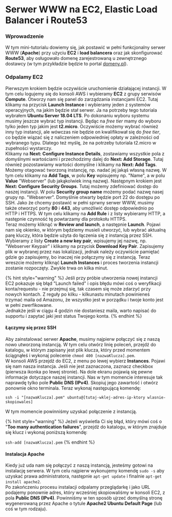 # Serwer WWW na EC2, Elastic Load Balancer i Route53

### Wprowadzenie

W tym mini-tutorialu dowiemy się, jak postawić w pełni funkcjonalny serwer WWW \(**Apache**\) przy użyciu **EC2** i **load balancera** oraz jak skonfigurować **Route53**, aby osługowało domenę zarejestrowaną u zewnętrznego dostawcy \(w tym przykładzie będzie to portal [domeny.pl](https://domeny.pl)\).

### Odpalamy EC2

Pierwszym krokiem będzie oczywiście uruchomienie działającej instancji. W tym celu logujemy się do konsoli AWS i wybieramy **EC2** z grupy serwisów **Compute**. Otworzy nam się panel do zarządzania instancjami EC2. Tutaj klikamy na przycisk **Launch Instance** i wybieramy jeden z systemów operacyjnych, na jakim będzie stał serwer. Ja na potrzeby tego tutoriala wybrałem **Ubuntu Server 18.04 LTS**. Po dokonaniu wyboru systemu musimy jeszcze wybrać typ instancji. Będąc na _free tier_ mamy do wyboru tylko jeden typ jakim jest **t2.micro**. Oczywiście możemy wybrać również inny typ instancji, ale wówczas nie będzie on kwalifikował się do _free tier_, co będzie wiązać się z naliczeniem odpowiedniej opłaty w zależności od wybranego typu. Dlatego też myślę, że na potrzeby tutoriala t2.micro w zupełności wystarczy.  
Klikamy na **Next: Configure Instance Details**, zostawiamy wszystkie pola z domyślnymi wartościami i przechodzimy dalej do **Next: Add Storage**. Tutaj również pozostawiamy wartości domyślne i klikamy na **Next: Add Tags**. Możemy otagować tworzoną instancję, np. nadać jej jakąś własną nazwę. W tym celu klikamy na **Add Tags**, w polu **Key** wpisujemy np. "Name", a w polu **Value** "Webserver" \(lub jakąkolwiek inną nazwę\). Następnym krokiem jest **Next: Configure Security Groups**. Tutaj możemy zdefiniować dostęp do naszej instancji. W polu **Security group name** możemy podać nazwę nasej grupy np. "Webserver". Domyślnie otwarty będzie port 22 do dostępu po SSH. Jako że chcemy postawić w pełni sprwny serwer WWW, musimy także otworzyć porty **80** i **443**, aby umożliwić dostęp odpowiednio po HTTP i HTTPS. W tym celu klikamy na **Add Rule** i z listy wybieramy HTTP, a następnie czynność tę powtarzamy dla protokołu HTTPS.  
Teraz możemy kliknąć w **Review and launch**, a następnie **Launch**. Pojawi nam się okienko, w którym będziemy musieli utworzyć, lub wybrać aktualną parę kluczy, która będzie użyta do łączenia się z instancją przez SSH. Wybieramy z listy **Create a new key pair**, wpisujemy jej nazwę, np. "Webserver Keypair" i klikamy na przycisk **Download Key Pair**. Zapisujemy plik w wybranej przez nas lokalizacji, jednak należy oczywiście pamiętać gdzie go zapisujemy, bo inaczej nie połączymy się z instancją. Teraz wreszcie możemy kliknąć **Launch Instances** i proces tworzenia instancji zostanie rozpoczęty. Zwykle trwa on kilka minut.

{% hint style="warning" %}
Jeśli przy próbie utworzenia nowej instancji EC2 pokazuje się błąd "Launch failed" i opis błędu mówi coś o weryfikacji konta/requestu - nie przejmuj się, tak czasem się może zdarzyć przy nowych kontach. Z reguły po kilku - kilkunastu minutach powinieneś trzymać maila od Amazonu, że wszystko jest w porządku i twoje konto jest w pełni zwerfikowane.  
Jednakże jeśli w ciągu 4 godzin nie dostaniesz maila, warto napisać do supportu i zapytać jaki jest status Twojego konta.
{% endhint %}

#### Łączymy się przez SSH

Aby zainstalować serwer **Apache**, musimy najpierw połączyć się z naszą nowo utworzoną instancją. W tym celu otwórz linię poleceń, przejdź do katalogu, w którym zapisany jest plik klucza, który przed momentem ściągnąłeś i wykonaj polecenie `chmod 400 [nazwaKlucza].pem`.  
W konsoli AWS przejdź do EC2, z menu po lewej wybierz **Instances**. Pojawi się nam nasza instancja. Jeśli nie jest zaznaczona, zaznacz checkbox \(pierwsza ikonka po lewej stronie\). Na dole ekranu pojawią się pewne informacje dotyczące naszej instancji. Nas w tym momencie interesuje tak naprawdę tylko pole **Public DNS \(IPv4\)**. Skopiuj jego zawartość i otwórz ponownie okno terminala. Teraz wykonaj następującą komendę:

`ssh -i "[nazwaKlucza].pem" ubuntu@[tutaj-wklej-adres-ip-ktory wlasnie-skopiowales]`

W tym momencie powinniśmy uzyskać połączenie z instancją.

{% hint style="warning" %}
Jeżeli wyświetla Ci się błąd, który mówi coś o "**Too many authentication failures**", przejdź do katalogu, w którym znajduje się klucz i wykonaj poniższą komendę:  
  
`ssh-add [nazwaKlucza].pem`
{% endhint %}

#### Instalacja Apache

Kiedy już uda nam się połączyć z naszą instancją, jesteśmy gotowi na instalację serwera. W tym celu najpierw wykonujemy komendę `sudo -s` aby uzyskać prawa administratora, następnie `apt-get update` i finalnie `apt-get install apache2`.  
Po zakończeniu procesu instalacji odpalamy przeglądarkę i jako URL podajemy ponownie adres, który wcześniej skopiowaliśmy w konsoli EC2, z pola **Public DNS \(IPv4\)**. Powinniśmy w ten sposób ujrzeć domyślną stronę wygenerowaną przez Apache o tytule **Apache2 Ubuntu Default Page** \(lub coś w tym rodzaju\).

